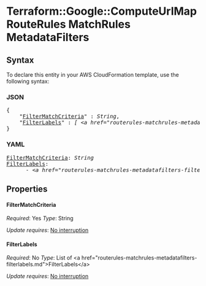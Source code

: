 # Terraform::Google::ComputeUrlMap RouteRules MatchRules MetadataFilters

## Syntax

To declare this entity in your AWS CloudFormation template, use the following syntax:

### JSON

<pre>
{
    "<a href="#filtermatchcriteria" title="FilterMatchCriteria">FilterMatchCriteria</a>" : <i>String</i>,
    "<a href="#filterlabels" title="FilterLabels">FilterLabels</a>" : <i>[ &lt;a href=&#34;routerules-matchrules-metadatafilters-filterlabels.md&#34;&gt;FilterLabels&lt;/a&gt;, ... ]</i>
}
</pre>

### YAML

<pre>
<a href="#filtermatchcriteria" title="FilterMatchCriteria">FilterMatchCriteria</a>: <i>String</i>
<a href="#filterlabels" title="FilterLabels">FilterLabels</a>: <i>
      - &lt;a href=&#34;routerules-matchrules-metadatafilters-filterlabels.md&#34;&gt;FilterLabels&lt;/a&gt;</i>
</pre>

## Properties

#### FilterMatchCriteria

_Required_: Yes
_Type_: String

_Update requires_: [No interruption](https://docs.aws.amazon.com/AWSCloudFormation/latest/UserGuide/using-cfn-updating-stacks-update-behaviors.html#update-no-interrupt)

#### FilterLabels

_Required_: No
_Type_: List of &lt;a href=&#34;routerules-matchrules-metadatafilters-filterlabels.md&#34;&gt;FilterLabels&lt;/a&gt;

_Update requires_: [No interruption](https://docs.aws.amazon.com/AWSCloudFormation/latest/UserGuide/using-cfn-updating-stacks-update-behaviors.html#update-no-interrupt)


